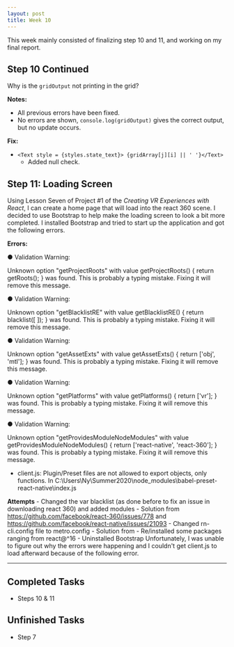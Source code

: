 ```yaml
---
layout: post
title: Week 10
---
```

This week mainly consisted of finalizing step 10 and 11, and working on my final report. 

## Step 10 Continued ##
Why is the `gridOutput` not printing in the grid?

**Notes:**
- All previous errors have been fixed.
- No errors are shown, `console.log(gridOutput)` gives the correct output, but no update occurs. 

**Fix:** 
- ``<Text style = {styles.state_text}> {gridArray[j][i] || ' '}</Text>``
    - Added null check. 


## Step 11: Loading Screen ##
Using Lesson Seven of Project #1 of the *Creating VR Experiences with React*, I can create a home page that will load into the react 360 scene. 
I decided to use Bootstrap to help make the loading screen to look a bit more completed. I installed Bootstrap and tried to start up the application and got the following errors. 

**Errors:** 

● Validation Warning:

  Unknown option "getProjectRoots" with value getProjectRoots() {
    return getRoots();
  } was found.
  This is probably a typing mistake. Fixing it will remove this message.

● Validation Warning:

  Unknown option "getBlacklistRE" with value getBlacklistRE() {
    return blacklist([
    ]);
  } was found.
  This is probably a typing mistake. Fixing it will remove this message.

● Validation Warning:

  Unknown option "getAssetExts" with value getAssetExts() {
    return ['obj', 'mtl'];
  } was found.
  This is probably a typing mistake. Fixing it will remove this message.

● Validation Warning:

  Unknown option "getPlatforms" with value getPlatforms() {
    return ['vr'];
  } was found.
  This is probably a typing mistake. Fixing it will remove this message.

● Validation Warning:

  Unknown option "getProvidesModuleNodeModules" with value getProvidesModuleNodeModules() {
    return ['react-native', 'react-360'];
  } was found.
  This is probably a typing mistake. Fixing it will remove this message.
  
- client.js: Plugin/Preset files are not allowed to export objects, only functions. In C:\Users\Ny\Summer2020\node_modules\babel-preset-react-native\index.js

**Attempts**
    - Changed the var blacklist (as done before to fix an issue in downloading react 360) and added modules
        - Solution from https://github.com/facebook/react-360/issues/778 and https://github.com/facebook/react-native/issues/21093
    - Changed rn-cli.config file to metro.config
        - Solution from
    - Re/installed some packages ranging from react@^16 
    - Uninstalled Bootstrap
Unfortunately, I was unable to figure out why the errors were happening and I couldn't get client.js to load afterward because of the following error.
****

## Completed Tasks ##
- Steps 10 & 11

## Unfinished Tasks ##
- Step 7
